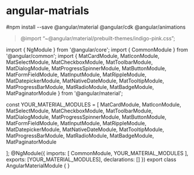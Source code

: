 # angular-matrials

#npm install --save @angular/material @angular/cdk @angular/animations
> @import “~@angular/material/prebuilt-themes/indigo-pink.css”;
<link href="https://fonts.googleapis.com/icon?family=Material+Icons" rel="stylesheet">


import { NgModule } from '@angular/core';
import { CommonModule } from '@angular/common';
import {
  MatCardModule,
  MatIconModule,
  MatSelectModule,
  MatCheckboxModule,
  MatToolbarModule,
  MatDialogModule,
  MatProgressSpinnerModule,
  MatButtonModule,
  MatFormFieldModule,
  MatInputModule,
  MatRippleModule,
  MatDatepickerModule,
  MatNativeDateModule,
  MatTooltipModule,
  MatProgressBarModule,
  MatRadioModule,
  MatBadgeModule,
  MatPaginatorModule
} from '@angular/material';

const YOUR_MATERIAL_MODULES = [
  MatCardModule,
  MatIconModule,
  MatSelectModule,
  MatCheckboxModule,
  MatToolbarModule,
  MatDialogModule,
  MatProgressSpinnerModule,
  MatButtonModule,
  MatFormFieldModule,
  MatInputModule,
  MatRippleModule,
  MatDatepickerModule,
  MatNativeDateModule,
  MatTooltipModule,
  MatProgressBarModule,
  MatRadioModule,
  MatBadgeModule,
  MatPaginatorModule
  
];
@NgModule({
  imports: [
    CommonModule,
    YOUR_MATERIAL_MODULES
  ],
  exports: [YOUR_MATERIAL_MODULES],
  declarations: []
})
export class AngularMaterialModule { }
